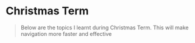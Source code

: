 # Christmas Term

> Below are the topics I learnt during Christmas Term. This will make navigation more faster and effective